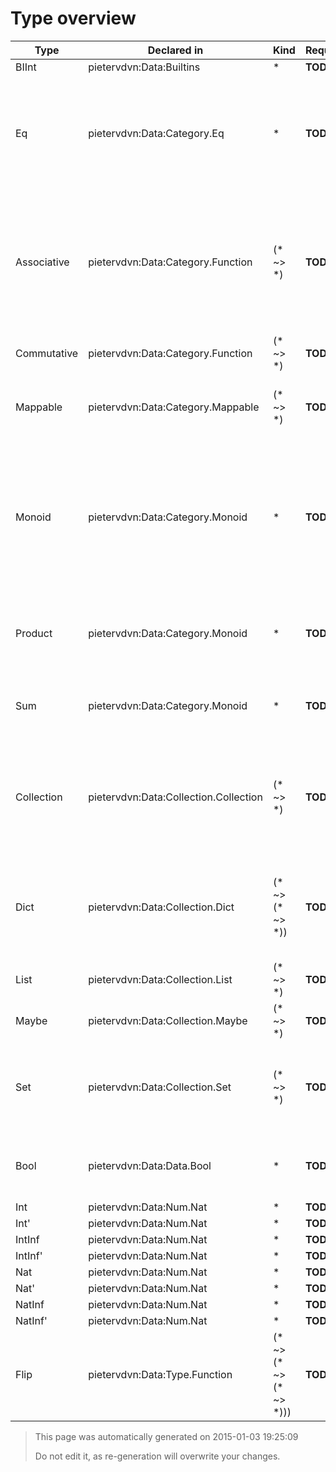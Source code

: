 # Type overview

Type | Declared in | Kind | Requirements | Docstring
---- | ----------- | ---- | ------------ | ---------
BIInt | pietervdvn:Data:Builtins | * | **TODO**  | A int!
Eq | pietervdvn:Data:Category.Eq | * | **TODO**  | When a type is instance of ''Eq'' it means data of this type can be compared for equivalence.
Associative | pietervdvn:Data:Category.Function | (* ~> *) | **TODO**  | An associative function is a function for which you can swap the arguments, and get the same function.
Commutative | pietervdvn:Data:Category.Function | (* ~> *) | **TODO**  | A commutative function
Mappable | pietervdvn:Data:Category.Mappable | (* ~> *) | **TODO**  | A functor is a container which has a 'map'-function
Monoid | pietervdvn:Data:Category.Monoid | * | **TODO**  | A monoid is a type on which an _addition_ operation is defined together with a neutral element for this operator.
Product | pietervdvn:Data:Category.Monoid | * | **TODO**  | Product is an instance of monoid, with (+) defined as append
Sum | pietervdvn:Data:Category.Monoid | * | **TODO**  | Sum is an instance of monoid, with (+) defined as append
Collection | pietervdvn:Data:Collection.Collection | (* ~> *) | **TODO**  | A collection represents, well, a collection of data. Each set, list, map, bag, ... is instance of this class
Dict | pietervdvn:Data:Collection.Dict | (* ~> (* ~> *)) | **TODO**  | A ''Dict'' (dictionary) is any type that maps a certain key onto a certain value.
List | pietervdvn:Data:Collection.List | (* ~> *) | **TODO**  | The class which defines a list
Maybe | pietervdvn:Data:Collection.Maybe | (* ~> *) | **TODO**  | The Maybe datatype definition.
Set | pietervdvn:Data:Collection.Set | (* ~> *) | **TODO**  | A set is a unordered collection, where each element is saved exactly once
Bool | pietervdvn:Data:Data.Bool | * | **TODO**  | The ''Bool'' datatype represents truth values of logic.
Int | pietervdvn:Data:Num.Nat | * | **TODO**  | 
Int' | pietervdvn:Data:Num.Nat | * | **TODO**  | 
IntInf | pietervdvn:Data:Num.Nat | * | **TODO**  | 
IntInf' | pietervdvn:Data:Num.Nat | * | **TODO**  | 
Nat | pietervdvn:Data:Num.Nat | * | **TODO**  | 
Nat' | pietervdvn:Data:Num.Nat | * | **TODO**  | 
NatInf | pietervdvn:Data:Num.Nat | * | **TODO**  | 
NatInf' | pietervdvn:Data:Num.Nat | * | **TODO**  | 
Flip | pietervdvn:Data:Type.Function | (* ~> (* ~> (* ~> *))) | **TODO**  | 



> This page was automatically generated on 2015-01-03 19:25:09
> 
> 
> Do not edit it, as re-generation will overwrite your changes.